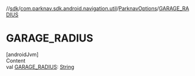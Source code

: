 //[sdk](../../../index.md)/[com.parknav.sdk.android.navigation.util](../index.md)/[ParknavOptions](index.md)/[GARAGE_RADIUS](-g-a-r-a-g-e_-r-a-d-i-u-s.md)



# GARAGE_RADIUS  
[androidJvm]  
Content  
val [GARAGE_RADIUS](-g-a-r-a-g-e_-r-a-d-i-u-s.md): [String](https://developer.android.com/reference/kotlin/java/lang/String.html)  



